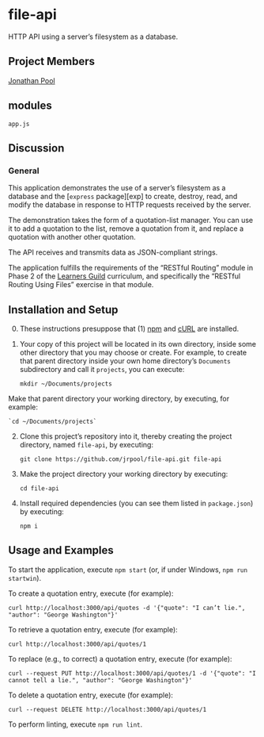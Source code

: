 # file-api
HTTP API using a server’s filesystem as a database.

## Project Members

[Jonathan Pool](https://github.com/jrpool)

## modules

```
app.js
```

## Discussion

### General

This application demonstrates the use of a server’s filesystem as a database and the [`express` package][exp] to create, destroy, read, and modify the database in response to HTTP requests received by the server.

The demonstration takes the form of a quotation-list manager. You can use it to add a quotation to the list, remove a quotation from it, and replace a quotation with another other quotation.

The API receives and transmits data as JSON-compliant strings.

The application fulfills the requirements of the “RESTful Routing” module in Phase 2 of the [Learners Guild][lg] curriculum, and specifically the “RESTful Routing Using Files” exercise in that module.

## Installation and Setup

0. These instructions presuppose that (1) [npm][npm] and [cURL][curl] are installed.

1. Your copy of this project will be located in its own directory, inside some other directory that you may choose or create. For example, to create that parent directory inside your own home directory’s `Documents` subdirectory and call it `projects`, you can execute:

    `mkdir ~/Documents/projects`

Make that parent directory your working directory, by executing, for example:

    `cd ~/Documents/projects`

2. Clone this project’s repository into it, thereby creating the project directory, named `file-api`, by executing:

    `git clone https://github.com/jrpool/file-api.git file-api`

2. Make the project directory your working directory by executing:

    `cd file-api`

3. Install required dependencies (you can see them listed in `package.json`) by executing:

    `npm i`

## Usage and Examples

To start the application, execute `npm start` (or, if under Windows, `npm run startwin`).

To create a quotation entry, execute (for example):

`curl http://localhost:3000/api/quotes -d '{"quote": "I can’t lie.", "author": "George Washington"}'`

To retrieve a quotation entry, execute (for example):

`curl http://localhost:3000/api/quotes/1`

To replace (e.g., to correct) a quotation entry, execute (for example):

`curl --request PUT http://localhost:3000/api/quotes/1 -d '{"quote": "I cannot tell a lie.", "author": "George Washington"}'`

To delete a quotation entry, execute (for example):

`curl --request DELETE http://localhost:3000/api/quotes/1`

To perform linting, execute `npm run lint`.

[curl]: https://curl.haxx.se
[lg]: https://www.learnersguild.org
[npm]: https://www.npmjs.com
